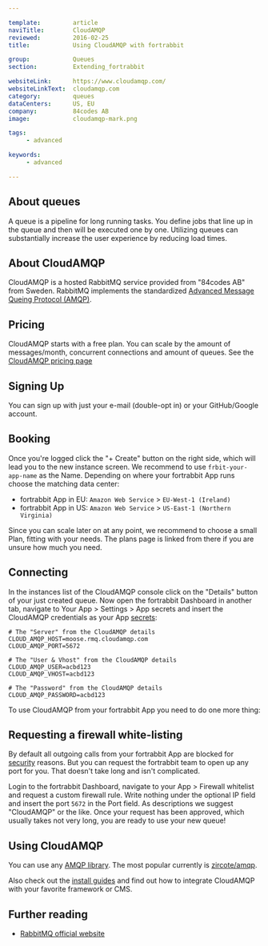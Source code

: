 ```yaml
---

template:         article
naviTitle:        CloudAMQP
reviewed:         2016-02-25
title:            Using CloudAMQP with fortrabbit

group:            Queues
section:          Extending_fortrabbit

websiteLink:      https://www.cloudamqp.com/
websiteLinkText:  cloudamqp.com
category:         queues
dataCenters:      US, EU
company:          84codes AB
image:            cloudamqp-mark.png

tags:
     - advanced

keywords:
     - advanced

---
```



<!--  TODO: review one more time! -->

## About queues

A queue is a pipeline for long running tasks. You define jobs that line up in the queue and then will be executed one by one. Utilizing queues can substantially increase the user experience by reducing load times.


## About CloudAMQP

CloudAMQP is a hosted RabbitMQ service provided from "84codes AB" from Sweden. RabbitMQ implements the standardized [Advanced Message Queing Protocol (AMQP)](https://en.wikipedia.org/wiki/Advanced_Message_Queuing_Protocol).


## Pricing

CloudAMQP starts with a free plan. You can scale by the amount of messages/month, concurrent connections and amount of queues. See the [CloudAMQP pricing page](https://www.cloudamqp.com/plans.html?utm_source=fortrabbit)


## Signing Up

You can sign up with just your e-mail (double-opt in) or your GitHub/Google account.


## Booking

Once you're logged click the "+ Create" button on the right side, which will lead you to the new instance screen. We recommend to use `frbit-your-app-name` as the Name. Depending on where your fortrabbit App runs choose the matching data center:

* fortrabbit App in EU: `Amazon Web Service` > `EU-West-1 (Ireland)`
* fortrabbit App in US: `Amazon Web Service` > `US-East-1 (Northern Virginia)`

Since you can scale later on at any point, we recommend to choose a small Plan, fitting with your needs. The plans page is linked from there if you are unsure how much you need.


## Connecting

In the instances list of the CloudAMQP console click on the "Details" button of your just created queue. Now open the fortrabbit Dashboard in another tab, navigate to Your App > Settings > App secrets and insert the CloudAMQP credentials as your App [secrets](app-secrets):

```plain
# The "Server" from the CloudAMQP details
CLOUD_AMQP_HOST=moose.rmq.cloudamqp.com
CLOUD_AMQP_PORT=5672

# The "User & Vhost" from the CloudAMQP details
CLOUD_AMQP_USER=acbd123
CLOUD_AMQP_VHOST=acbd123

# The "Password" from the CloudAMQP details
CLOUD_AMQP_PASSWORD=acbd123
```

To use CloudAMQP from your fortrabbit App you need to do one more thing:

## Requesting a firewall white-listing

By default all outgoing calls from your fortrabbit App are blocked for [security](security) reasons. But you can request the fortrabbit team to open up any port for you. That doesn't take long and isn't complicated.

Login to the fortrabbit Dashboard, navigate to your App > Firewall whitelist and request a custom firewall rule. Write nothing under the optional IP field and insert the port `5672` in the Port field. As descriptions we suggest "CloudAMQP" or the like. Once your request has been approved, which usually takes not very long, you are ready to use your new queue!



<!-- TODO: extend usage with more examples -->

## Using CloudAMQP

You can use any [AMQP library](https://packagist.org/search/?q=amqp). The most popular currently is [zircote/amqp](https://packagist.org/packages/zircote/amqp).

Also check out the [install guides](/#install-guides) and find out how to integrate CloudAMQP with your favorite framework or CMS.


## Further reading

* [RabbitMQ official website](https://www.rabbitmq.com/)